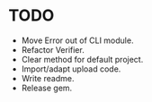 # TODO
- Move Error out of CLI module.
- Refactor Verifier.
- Clear method for default project.
- Import/adapt upload code.
- Write readme.
- Release gem.
